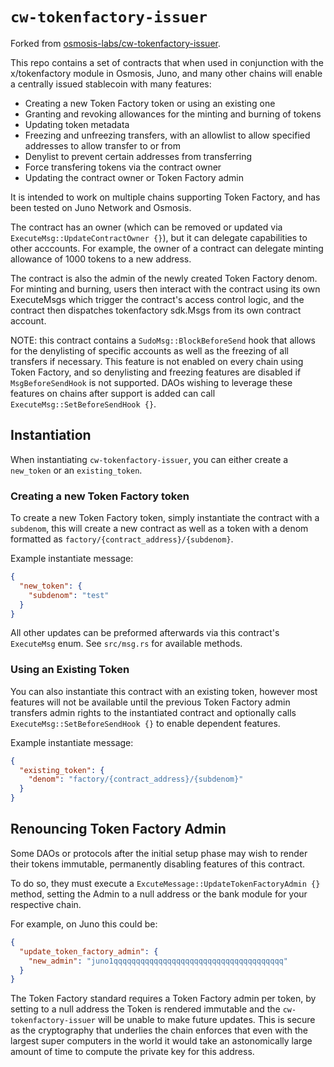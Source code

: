 # `cw-tokenfactory-issuer`

Forked from [osmosis-labs/cw-tokenfactory-issuer](https://github.com/osmosis-labs/cw-tokenfactory-issuer).

This repo contains a set of contracts that when used in conjunction with the x/tokenfactory module in Osmosis, Juno, and many other chains will enable a centrally issued stablecoin with many features:

- Creating a new Token Factory token or using an existing one
- Granting and revoking allowances for the minting and burning of tokens
- Updating token metadata
- Freezing and unfreezing transfers, with an allowlist to allow specified addresses to allow transfer to or from
- Denylist to prevent certain addresses from transferring
- Force transfering tokens via the contract owner
- Updating the contract owner or Token Factory admin

It is intended to work on multiple chains supporting Token Factory, and has been tested on Juno Network and Osmosis.

The contract has an owner (which can be removed or updated via `ExecuteMsg::UpdateContractOwner {}`), but it can delegate capabilities to other acccounts. For example, the owner of a contract can delegate minting allowance of 1000 tokens to a new address.

The contract is also the admin of the newly created Token Factory denom. For minting and burning, users then interact with the contract using its own ExecuteMsgs which trigger the contract's access control logic, and the contract then dispatches tokenfactory sdk.Msgs from its own contract account.

NOTE: this contract contains a `SudoMsg::BlockBeforeSend` hook that allows for the denylisting of specific accounts as well as the freezing of all transfers if necessary. This feature is not enabled on every chain using Token Factory, and so denylisting and freezing features are disabled if `MsgBeforeSendHook` is not supported. DAOs wishing to leverage these features on chains after support is added can call `ExecuteMsg::SetBeforeSendHook {}`.

## Instantiation

When instantiating `cw-tokenfactory-issuer`, you can either create a `new_token` or an `existing_token`.

### Creating a new Token Factory token

To create a new Token Factory token, simply instantiate the contract with a `subdenom`, this will create a new contract as well as a token with a denom formatted as `factory/{contract_address}/{subdenom}`.

Example instantiate message:

```json
{
  "new_token": {
    "subdenom": "test"
  }
}
```

All other updates can be preformed afterwards via this contract's `ExecuteMsg` enum. See `src/msg.rs` for available methods.

### Using an Existing Token

You can also instantiate this contract with an existing token, however most features will not be available until the previous Token Factory admin transfers admin rights to the instantiated contract and optionally calls `ExecuteMsg::SetBeforeSendHook {}` to enable dependent features.

Example instantiate message:

```json
{
  "existing_token": {
    "denom": "factory/{contract_address}/{subdenom}"
  }
}
```

## Renouncing Token Factory Admin
Some DAOs or protocols after the initial setup phase may wish to render their tokens immutable, permanently disabling features of this contract.

To do so, they must execute a `ExcuteMessage::UpdateTokenFactoryAdmin {}` method, setting the Admin to a null address or the bank module for your respective chain.

For example, on Juno this could be:

``` json
{
  "update_token_factory_admin": {
    "new_admin": "juno1qqqqqqqqqqqqqqqqqqqqqqqqqqqqqqqqqqqqqq"
  }
}
```

The Token Factory standard requires a Token Factory admin per token, by setting to a null address the Token is rendered immutable and the `cw-tokenfactory-issuer` will be unable to make future updates. This is secure as the cryptography that underlies the chain enforces that even with the largest super computers in the world it would take an astonomically large amount of time to compute the private key for this address.
